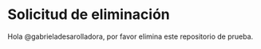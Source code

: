 # Solicitud de eliminación
Hola @gabrieladesarolladora, por favor elimina este repositorio de prueba.
